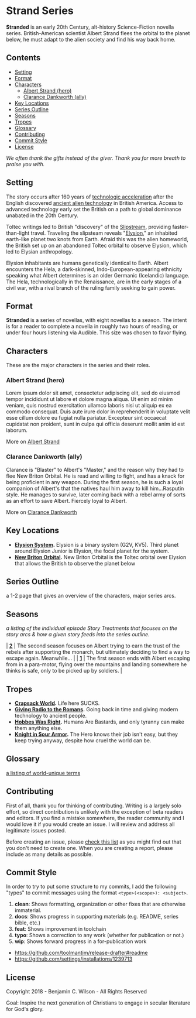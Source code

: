 # Strand Series

<!-- concept-overview --><!-- auto-populated -->

**Stranded** is an early 20th Century, alt-history Science-Fiction novella series. British-American scientist Albert Strand flees the orbital to the planet below, he must adapt to the alien society and find his way back home.
<!-- /concept-overview -->

## Contents

<!-- toc --><!-- auto-populated -->
* [Setting](#setting)
* [Format](#format)
* [Characters](#characters)
  * [Albert Strand (hero)](#albert-strand-hero)
  * [Clarance Dankworth (ally)](#clarance-dankworth-ally)
* [Key Locations](#key-locations)
* [Series Outline](#series-outline)
* [Seasons](#seasons)
* [Tropes](#tropes)
* [Glossary](#glossary)
* [Contributing](#contributing)
* [Commit Style](#commit-style)
* [License](#license)
<!-- /toc -->

_We often thank the gifts instead of the giver. Thank you for more breath to praise you with._

## Setting

<!-- setting-overview --><!-- auto-populated -->

The story occurs after 160 years of [technologic acceleration](https://tvtropes.org/pmwiki/pmwiki.php/Main/GivingRadioToTheRomans) after the English discovered [ancient alien technology](https://tvtropes.org/pmwiki/pmwiki.php/Main/AncientAstronauts) in British America. Access to advanced technology early set the British on a path to global dominance unabated in the 20th Century.

Toltec writings led to British "discovery" of the [Slipstream](./series-bible/08-Science-Cosmology/slipstream.md), providing faster-than-light travel. Traveling the slipsteam reveals "[Elysion](./series-bible/04-Locations/Elysion/00-elysion.md)," an inhabited earth-like planet two knots from Earth. Afraid this was the alien homeworld, the British set up on an abandoned Toltec orbital to observe Elysion, which led to Elysian anthropology.

Elysion inhabitants are humans genetically identical to Earth. Albert encounters the Hela, a dark-skinned, Indo-European-appearing ethnicity speaking what Albert determines is an older Germanic (Icelandic) language. The Hela, technologically in the Renaissance, are in the early stages of a civil war, with a rival branch of the ruling family seeking to gain power.
<!-- /setting-overview -->

## Format

<!-- format-overview --><!-- auto-populated -->

**Stranded** is a series of novellas, with eight novellas to a season. The intent is for a reader to complete a novella in roughly two hours of reading, or under four hours listening via Audible. This size was chosen to favor flying.
<!-- /format-overview -->

## Characters

These are the major characters in the series and their roles.

<!-- major-character-section --><!-- auto-populated -->
### Albert Strand (hero)

Lorem ipsum dolor sit amet, consectetur adipiscing elit, sed do eiusmod tempor incididunt ut labore et dolore magna aliqua. Ut enim ad minim veniam, quis nostrud exercitation ullamco laboris nisi ut aliquip ex ea commodo consequat. Duis aute irure dolor in reprehenderit in voluptate velit esse cillum dolore eu fugiat nulla pariatur. Excepteur sint occaecat cupidatat non proident, sunt in culpa qui officia deserunt mollit anim id est laborum.

More on [Albert Strand](./series-bible/03-Characters/albert-strand.md)

### Clarance Dankworth (ally)

Clarance is "Blaster" to Albert's "Master," and the reason why they had to flee New Briton Orbital. He is read and willing to fight, and has a knack for being proficient in any weapon. During the first season, he is such a loyal companion of Albert's that the natives haul him away to kill him...Rasputin style. He manages to survive, later coming back with a rebel army of sorts as an effort to save Albert. Fiercely loyal to Albert.

More on [Clarance Dankworth](./series-bible/03-Characters/clarance-dankworth.md)

<!-- /major-character-section -->

## Key Locations

<!-- location-section --><!-- auto-populated -->
* **[Elysion System](./series-bible/04-Locations/Elysion/elysion-system.md).** Elysion is a binary system (G2V, KV5). Third planet around Elysion Junior is Elysion, the focal planet for the system.
* **[New Briton Orbital](./series-bible/04-Locations/Elysion/new-briton-orbital.md).** New Briton Orbital is the Toltec orbital over Elysion that allows the British to observe the planet below
<!-- /location-section -->

<!-- series-outline --><!-- auto-populated -->

## Series Outline

a 1-2 page that gives an overview of the characters, major series arcs.
<!-- /series-outline -->

## Seasons

_a listing of the individual episode Story Treatments that focuses on the story arcs & how a given story feeds into the series outline._

<!-- season-section --><!-- auto-populated -->
| **[2](./series-bible/05-Treatments/02-Season-Two/00-Summary.md)** | The second season focuses on Albert trying to earn the trust of the rebels after supporting the monarch, but ultimately deciding to find a way to escape again. Meanwhile... |
| **[1](./series-bible/05-Treatments/01-Season-One/00-Summary.md)** | The first season ends with Albert escaping from in a para-motor, flying over the mountains and landing somewhere he thinks is safe, only to be picked up by soldiers. |
<!-- /season-section -->

## Tropes

<!-- trope-section --><!-- auto-populated -->
* **[Crapsack World](./series-bible/AA-Appendix/Tropes/Crapsack-World.md).** Life here SUCKS.
* **[Giving Radio to the Romans](./series-bible/AA-Appendix/Tropes/Giving-Radio-to-the-Romans.md).** Going back in time and giving modern technology to ancient people.
* **[Hobbes Was Right](./series-bible/AA-Appendix/Tropes/Hobbes-Was-Right.md).** Humans Are Bastards, and only tyranny can make them anything else.
* **[Knight in Sour Armor](./series-bible/AA-Appendix/Tropes/Knight-in-Sour-Armor.md).** The Hero knows their job isn't easy, but they keep trying anyway, despite how cruel the world can be.
<!-- /trope-section -->

## Glossary

[a listing of world-unique terms](/series-bible/99-Miscellaneous/glossary.md)

## Contributing

First of all, thank you for thinking of contributing. Writing is a largely solo effort, so direct contribution is unlikely with the exception of beta readers and editors. If you find a mistake somewhere, the reader community and I would love it if you would create an issue. I will review and address all legitimate issues posted.

Before creating an issue, please [check this list](https://github.com/Merovex/stranded-series/issues) as you might find out that you don't need to create one. When you are creating a report, please include as many details as possible.

## Commit Style

In order to try to put some structure to my commits, I add the following "types" to commit messages using the format `<type>(<scope>): <subject>`.


1. **clean**: Shows formatting, organization or other fixes that are otherwise immaterial.
2. **docs**: Shows progress in supporting materials (e.g. README, series bible, etc.)
3. **feat**: Shows improvement in toolchain
4. **typo**: Shows a correction to any work (whether for publication or not.)
6. **wip**: Shows forward progress in a for-publication work


* https://github.com/toolmantim/release-drafter#readme
* https://github.com/settings/installations/1239713

## License

Copyright 2018 - Benjamin C. Wilson - All Rights Reserved

Goal: Inspire the next generation of Christians to engage in secular literature for God's glory.
